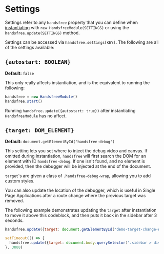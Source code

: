 # Settings
Settings refer to any `handsfree` property that you can define when [instantiating](/guide/getting-started.html#instantiating) with `new HandsfreeModule(SETTINGS)` or using the `handsfree.update(SETTINGS)` method.

Settings can be accessed via `handsfree.settings[KEY]`. The following are all of the settings available:

## `{autostart: BOOLEAN}`
**Default:** `false`

This only really affects instantiation, and is the equivalent to running the following:

```js
handsfree = new HandsfreeModule()
handsfree.start()
```

Running `handsfree.update({autostart: true})` after instantiating `HandsfreeModule` has no affect.

## `{target: DOM_ELEMENT}`
**Default:** `document.getElementById('handsfree-debug')`

This setting lets you set where to inject the debug video and canvas. If omitted during instantiation, `handsfree` will first search the DOM for an element with ID `handsfree-debug`. If one isn't found, and no element is provided, then the debugger will be injected at the end of the document.

`target`'s are given a class of `.handsfree-debug-wrap`, allowing you to add custom styles.

You can also update the location of the debugger, which is useful in Single Page Applications after a route change where the previous target was removed.

The following example demonstrates updating the `target` after instantiation to move it above this codeblock, and then puts it back in the sidebar after 3 seconds.

<div id="demo-target-change-wrap"></div>

```js
handsfree.update({target: document.getElementById('demo-target-change-wrap')})

setTimeout(() => {
  handsfree.update({target: document.body.querySelector('.sidebar > div')})
}, 3000)
```
<demo/>
